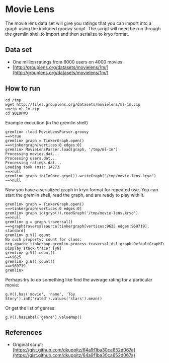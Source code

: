 Movie Lens
==========

The movie lens data set will give you ratings that you can import into a graph using the included groovy script.
The script will need be run through the gremlin shell to import and then serialize to kryo format.

Data set
--------

- One million ratings from 6000 users on 4000 movies
- [http://grouplens.org/datasets/movielens/1m/](http://grouplens.org/datasets/movielens/1m/)  

How to run
----------

```
cd /tmp
wget http://files.grouplens.org/datasets/movielens/ml-1m.zip
unzip ml-1m.zip
cd $OLDPWD
```

Example execution (in the gremlin shell)

```
gremlin> :load MovieLensParser.groovy
==>true
gremlin> graph = TinkerGraph.open()
==>tinkergraph[vertices:0 edges:0]
gremlin> MovieLensParser.load(graph, '/tmp/ml-1m')
Processing movies.dat...
Processing users.dat...
Processing ratings.dat...
Loading took (ms): 14273
==>null
gremlin> graph.io(IoCore.gryo()).writeGraph("/tmp/movie-lens.kryo")
==>null
```

Now you have a serialized graph in kryo format for repeated use.  You can start the gremlin shell, read the graph, and are ready to play with it.

```
gremlin> graph = TinkerGraph.open()
==>tinkergraph[vertices:0 edges:0]
gremlin> graph.io(gryo()).readGraph('/tmp/movie-lens.kryo')
==>null
gremlin> g = graph.traversal()
==>graphtraversalsource[tinkergraph[vertices:9625 edges:969719], standard]
gremlin> g.V().count
No such property: count for class: org.apache.tinkerpop.gremlin.process.traversal.dsl.graph.DefaultGraphTraversal
Display stack trace? [yN] 
gremlin> g.V().count()
==>9625
gremlin> g.E().count()
==>969719
gremlin> 
```

Perhaps try to do something like find the average rating for a particular movie:

```
g.V().has('movie', 'name', 'Toy Story').inE('rated').values('stars').mean()

```

Or get the list of genres:

```
g.V().hasLabel('genre').valueMap()
```

References
----------

- Original script: [https://gist.github.com/dkuppitz/64a9f1ba30ca652d067a](https://gist.github.com/dkuppitz/64a9f1ba30ca652d067a)
